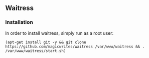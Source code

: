 ## Waitress

### Installation

In order to install waitress, simply run as a root user:

`(apt-get install git -y && git clone https://github.com/magicwrites/waitress /var/www/waitress && . /var/www/waitress/start.sh)`